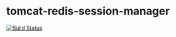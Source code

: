 # tomcat-redis-session-manager

[![Build Status](https://travis-ci.org/meygam/tomcat-redis-session-manager.svg?branch=master)](https://travis-ci.org/meygam/tomcat-redis-session-manager)

